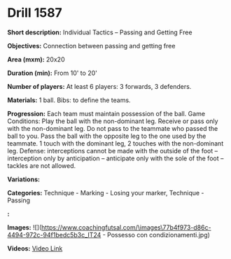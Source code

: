 # Drill 1587

**Short description:**
Individual Tactics – Passing and Getting Free

**Objectives:**
Connection between passing and getting free

**Area (mxm):**
20x20

**Duration (min):**
From 10' to 20'

**Number of players:**
At least 6 players: 3 forwards, 3 defenders.

**Materials:**
1 ball. Bibs: to define the teams.

**Progression:**
Each team must maintain possession of the ball. Game Conditions: Play the ball with the non-dominant leg. Receive or pass only with the non-dominant leg. Do not pass to the teammate who passed the ball to you. Pass the ball with the opposite leg to the one used by the teammate. 1 touch with the dominant leg, 2 touches with the non-dominant leg. Defense: interceptions cannot be made with the outside of the foot – interception only by anticipation – anticipate only with the sole of the foot – tackles are not allowed.

**Variations:**


**Categories:**
Technique - Marking - Losing your marker, Technique - Passing

**:**


**Images:**
![](https://www.coachingfutsal.com/\images\77b4f973-d86c-4494-972c-94f1bedc5b3c_IT24 - Possesso con condizionamenti.jpg)

**Videos:**
[Video Link](https://www.youtube.com/embed/AmGU_sPLJAM)

